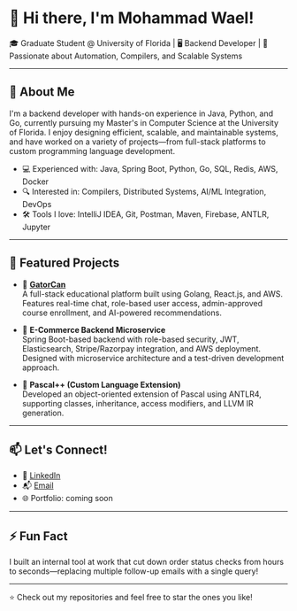 # 👋 Hi there, I'm Mohammad Wael!

🎓 Graduate Student @ University of Florida | 🖥️ Backend Developer | 🚀 Passionate about Automation, Compilers, and Scalable Systems

---

## 🧠 About Me

I'm a backend developer with hands-on experience in Java, Python, and Go, currently pursuing my Master's in Computer Science at the University of Florida. I enjoy designing efficient, scalable, and maintainable systems, and have worked on a variety of projects—from full-stack platforms to custom programming language development.

- 💻 Experienced with: Java, Spring Boot, Python, Go, SQL, Redis, AWS, Docker
- 🔍 Interested in: Compilers, Distributed Systems, AI/ML Integration, DevOps
- 🛠️ Tools I love: IntelliJ IDEA, Git, Postman, Maven, Firebase, ANTLR, Jupyter

---

## 📂 Featured Projects

- 🔧 **[GatorCan](https://github.com/itswael/GatorCan)**  
  A full-stack educational platform built using Golang, React.js, and AWS. Features real-time chat, role-based user access, admin-approved course enrollment, and AI-powered recommendations.

- 🧾 **E-Commerce Backend Microservice**  
  Spring Boot-based backend with role-based security, JWT, Elasticsearch, Stripe/Razorpay integration, and AWS deployment. Designed with microservice architecture and a test-driven development approach.

- 🧪 **Pascal++ (Custom Language Extension)**  
  Developed an object-oriented extension of Pascal using ANTLR4, supporting classes, inheritance, access modifiers, and LLVM IR generation.

---

## 📫 Let's Connect!

- 💼 [LinkedIn](https://linkedin.com/in/itswael)
- 📬 [Email](errwael@gmail.com)
- 🌐 Portfolio: coming soon

---

## ⚡ Fun Fact

I built an internal tool at work that cut down order status checks from hours to seconds—replacing multiple follow-up emails with a single query!

---

⭐ Check out my repositories and feel free to star the ones you like!
